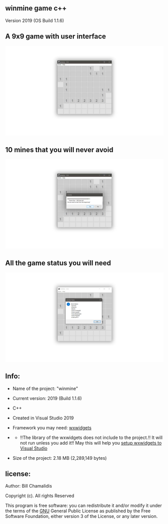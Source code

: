 ## winmine game c++
Version 2019 (OS Build 1.1.6)
<p><h2>A 9x9 game with user interface</h2></p>

![](img/winmine2.jpg)

<h2>10 mines that you will never avoid</h2>

![](img/winmine44.jpg)

<h2>All the game status you will need</h2>

![](img/winmine3.jpg)

<p> <h2> Info: </h2> </p>

- <p>Name of the project: "winmine"</p>
- <p>Current version: 2019 (Build 1.1.6) </p>
- <p>C++</p>
- <p>Created in Visual Studio 2019 </p>
- <p>Framework you may need: <a href="https://www.wxwidgets.org/">wxwidgets</a> </p>
- - <p>!!The library of the wxwidgets does not include to the project.!! It will not run unless you add it!! May this will help you <a href="https://wiki.wxwidgets.org/Microsoft_Visual_C%2B%2B_Guide">setup wxwidgets to Visual Studio</a> </p>
- <p>Size of the project: 2.18 MB (2,289,149 bytes) </p>

<p><h2>license:</h2></p>

<p>Author: Bill Chamalidis</p>
<p>Copyright (c). All rights Reserved</p>
<p>This program is free software: you can redistribute it and/or modify
    it under the terms of the <a href="https://www.gnu.org/licenses/gpl-3.0.en.html">GNU</a> General Public License as published by
    the Free Software Foundation, either version 3 of the License, or
    any later version.</p>

